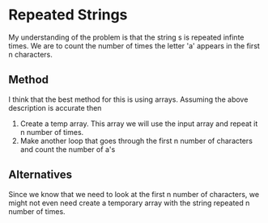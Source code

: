 # Repeated Strings

My understanding of the problem is that the string s is repeated infinte times. We are to count the number of times the letter 'a' appears in the first n characters.

## __Method__

I think that the best method for this is using arrays. Assuming the above description is accurate then 

1. Create a temp array. This array we will use the input array and repeat it n number of times. 
2. Make another loop that goes through the first n number of characters and count the number of a's

## __Alternatives__

Since we know that we need to look at the first n number of characters, we might not even need create a temporary array with the string repeated n number of times. 
